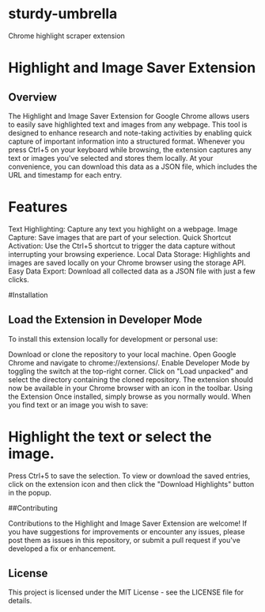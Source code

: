 # sturdy-umbrella
Chrome highlight scraper extension

# Highlight and Image Saver Extension

## Overview

The Highlight and Image Saver Extension for Google Chrome allows users to easily save highlighted text and images from any webpage. This tool is designed to enhance research and note-taking activities by enabling quick capture of important information into a structured format. Whenever you press Ctrl+5 on your keyboard while browsing, the extension captures any text or images you've selected and stores them locally. At your convenience, you can download this data as a JSON file, which includes the URL and timestamp for each entry.

# Features

Text Highlighting: Capture any text you highlight on a webpage.
Image Capture: Save images that are part of your selection.
Quick Shortcut Activation: Use the Ctrl+5 shortcut to trigger the data capture without interrupting your browsing experience.
Local Data Storage: Highlights and images are saved locally on your Chrome browser using the storage API.
Easy Data Export: Download all collected data as a JSON file with just a few clicks.

#Installation

## Load the Extension in Developer Mode
To install this extension locally for development or personal use:

Download or clone the repository to your local machine.
Open Google Chrome and navigate to chrome://extensions/.
Enable Developer Mode by toggling the switch at the top-right corner.
Click on "Load unpacked" and select the directory containing the cloned repository.
The extension should now be available in your Chrome browser with an icon in the toolbar.
Using the Extension
Once installed, simply browse as you normally would. When you find text or an image you wish to save:

# Highlight the text or select the image.
Press Ctrl+5 to save the selection.
To view or download the saved entries, click on the extension icon and then click the "Download Highlights" button in the popup.

##Contributing

Contributions to the Highlight and Image Saver Extension are welcome! If you have suggestions for improvements or encounter any issues, please post them as issues in this repository, or submit a pull request if you've developed a fix or enhancement.

## License

This project is licensed under the MIT License - see the LICENSE file for details.
